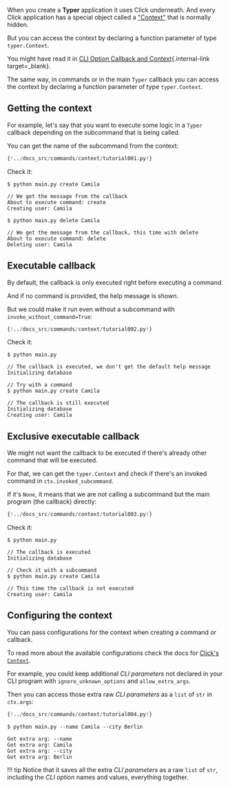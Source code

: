 When you create a **Typer** application it uses Click underneath. And every Click application has a special object called a <a href="https://click.palletsprojects.com/en/7.x/commands/#nested-handling-and-contexts" class="external-link" target="_blank">"Context"</a> that is normally hidden.

But you can access the context by declaring a function parameter of type `typer.Context`.

You might have read it in [CLI Option Callback and Context](../options/callback-and-context.md){.internal-link target=_blank}.

The same way, in commands or in the main `Typer` callback you can access the context by declaring a function parameter of type `typer.Context`.

## Getting the context

For example, let's say that you want to execute some logic in a `Typer` callback depending on the subcommand that is being called.

You can get the name of the subcommand from the context:

```Python hl_lines="17  21"
{!../docs_src/commands/context/tutorial001.py!}
```

Check it:

<div class="termy">

```console
$ python main.py create Camila

// We get the message from the callback
About to execute command: create
Creating user: Camila

$ python main.py delete Camila

// We get the message from the callback, this time with delete
About to execute command: delete
Deleting user: Camila
```

</div>

## Executable callback

By default, the callback is only executed right before executing a command.

And if no command is provided, the help message is shown.

But we could make it run even without a subcommand with `invoke_without_command=True`:

```Python hl_lines="16"
{!../docs_src/commands/context/tutorial002.py!}
```

Check it:

<div class="termy">

```console
$ python main.py

// The callback is executed, we don't get the default help message
Initializing database

// Try with a command
$ python main.py create Camila

// The callback is still executed
Initializing database
Creating user: Camila
```

</div>

## Exclusive executable callback

We might not want the callback to be executed if there's already other command that will be executed.

For that, we can get the `typer.Context` and check if there's an invoked command in `ctx.invoked_subcommand`.

If it's `None`, it means that we are not calling a subcommand but the main program (the callback) directly:

```Python hl_lines="17  21"
{!../docs_src/commands/context/tutorial003.py!}
```

Check it:

<div class="termy">

```console
$ python main.py

// The callback is executed
Initializing database

// Check it with a subcommand
$ python main.py create Camila

// This time the callback is not executed
Creating user: Camila
```

</div>

## Configuring the context

You can pass configurations for the context when creating a command or callback.

To read more about the available configurations check the docs for <a href="https://click.palletsprojects.com/en/7.x/api/#context" class="external-link" target="_blank">Click's `Context`</a>.

For example, you could keep additional *CLI parameters* not declared in your CLI program with `ignore_unknown_options` and `allow_extra_args`.

Then you can access those extra raw *CLI parameters* as a `list` of `str` in `ctx.args`:

```Python hl_lines="7  9 10"
{!../docs_src/commands/context/tutorial004.py!}
```

<div class="termy">

```console
$ python main.py --name Camila --city Berlin

Got extra arg: --name
Got extra arg: Camila
Got extra arg: --city
Got extra arg: Berlin
```

</div>

!!! tip
    Notice that it saves all the extra *CLI parameters* as a raw `list` of `str`, including the *CLI option* names and values, everything together.
